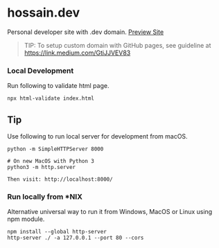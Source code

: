 # hossain.dev
Personal developer site with .dev domain. [Preview Site](https://hossain.dev/)

> TIP: To setup custom domain with GitHub pages, see guideline at https://link.medium.com/GtiJJVEV83 

### Local Development
Run following to validate html page.
```shell script
npx html-validate index.html
```


## Tip
Use following to run local server for development from macOS.
```shell
python -m SimpleHTTPServer 8000

# On new MacOS with Python 3
python3 -m http.server

Then visit: http://localhost:8000/
```

### Run locally from *NIX

Alternative universal way to run it from Windows, MacOS or Linux using npm module.

```shell
npm install --global http-server
http-server ./ -a 127.0.0.1 --port 80 --cors
```
